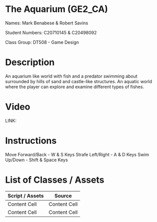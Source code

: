 # The Aquarium (GE2_CA)

Names: Mark Benabese & Robert Savins

Student Numbers: C20710145 & C20498092

Class Group: DT508 - Game Design

# Description

An aquarium like world with fish and a predator swimming about surrounded by hills of sand and castle-like structures.
An aquatic world where the player can explore and examine different types of fishes.

# Video

LINK:

# Instructions

Move Forward/Back - W & S Keys
Strafe Left/Right - A & D Keys
Swim Up/Down - Shift & Space Keys

# List of Classes / Assets

| Script / Assets | Source |
| ------------- | ------------- |
| Content Cell  | Content Cell  |
| Content Cell  | Content Cell  |
